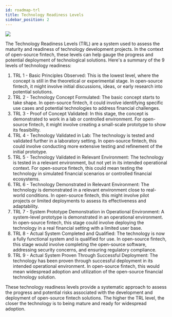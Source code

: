 ```yaml
---
id: roadmap-trl
title: Technology Readiness Levels
sidebar_position: 2
---
```


<div style={{textAlign: 'center'}}>
  <img src="https://github.com/finos/zenith/blob/downipat-trl1/website/static/img/primers/trlmain.png" />
</div>

The Technology Readiness Levels (TRL) are a system used to assess the maturity and readiness of technology development projects. In the context of open-source fintech, these levels can help gauge the progress and potential deployment of technological solutions. Here's a summary of the 9 levels of technology readiness:

1. TRL 1 - Basic Principles Observed: This is the lowest level, where the concept is still in the theoretical or experimental stage. In open-source fintech, it might involve initial discussions, ideas, or early research into potential solutions.
2. TRL 2 - Technology Concept Formulated: The basic concept starts to take shape. In open-source fintech, it could involve identifying specific use cases and potential technologies to address financial challenges.
3. TRL 3 - Proof of Concept Validated: In this stage, the concept is demonstrated to work in a lab or controlled environment. For open-source fintech, it might involve creating a small-scale prototype to show its feasibility.
4. TRL 4 - Technology Validated in Lab: The technology is tested and validated further in a laboratory setting. In open-source fintech, this could involve conducting more extensive testing and refinement of the initial prototype.
5. TRL 5 - Technology Validated in Relevant Environment: The technology is tested in a relevant environment, but not yet in its intended operational context. For open-source fintech, this could mean testing the technology in simulated financial scenarios or controlled financial ecosystems.
6. TRL 6 - Technology Demonstrated in Relevant Environment: The technology is demonstrated in a relevant environment close to real-world conditions. In open-source fintech, this might involve pilot projects or limited deployments to assess its effectiveness and adaptability.
7. TRL 7 - System Prototype Demonstration in Operational Environment: A system-level prototype is demonstrated in an operational environment. In open-source fintech, this stage could involve deploying the technology in a real financial setting with a limited user base.
8. TRL 8 - Actual System Completed and Qualified: The technology is now a fully functional system and is qualified for use. In open-source fintech, this stage would involve completing the open-source software, addressing security concerns, and ensuring regulatory compliance.
9. TRL 9 - Actual System Proven Through Successful Deployment: The technology has been proven through successful deployment in its intended operational environment. In open-source fintech, this would mean widespread adoption and utilization of the open-source financial technology solution.

These technology readiness levels provide a systematic approach to assess the progress and potential risks associated with the development and deployment of open-source fintech solutions. The higher the TRL level, the closer the technology is to being mature and ready for widespread adoption.
